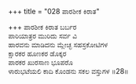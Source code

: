+++
title = "028 ಪಾರಶೀಕ ಕಿರಾತ"

+++
ಪಾರಶೀಕ ಕಿರಾತ ಬರ್ಬರ  
ಪಾರಿಯಾತ್ರರ ಮುರಿದು ಸರ್ವ ವಿ  
ಹಾರವನು ಮಾಡಿದನು ಮ್ಲೇಚ್ಛ ಸಹಸ್ರಕೋಟಿಗಳ  
ಕ್ಷಾರಕರ ಹೂಣಕರ ಡೊಕ್ಕರ  
ಪಾರಕರ ಖುರಸಾಣ ಭೂಪರೊ  
ಳಾರುಭಟೆಯಲಿ ಕಾದಿ ಕೊಂಡನು ಸಕಲ ವಸ್ತುಗಳ     ॥28॥